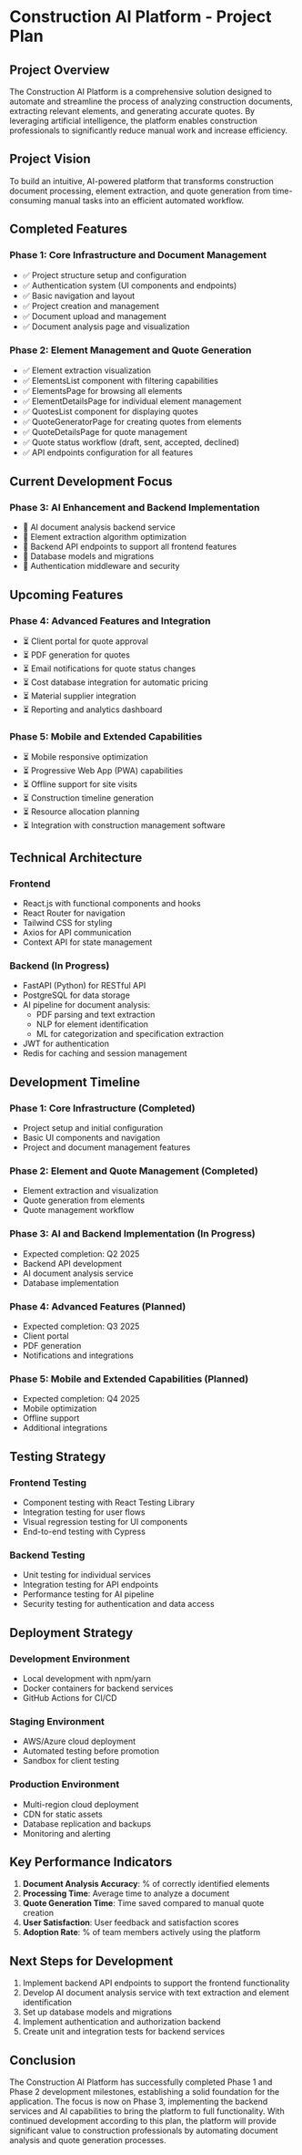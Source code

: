 # Construction AI Platform - Project Plan

## Project Overview

The Construction AI Platform is a comprehensive solution designed to automate and streamline the process of analyzing construction documents, extracting relevant elements, and generating accurate quotes. By leveraging artificial intelligence, the platform enables construction professionals to significantly reduce manual work and increase efficiency.

## Project Vision

To build an intuitive, AI-powered platform that transforms construction document processing, element extraction, and quote generation from time-consuming manual tasks into an efficient automated workflow.

## Completed Features

### Phase 1: Core Infrastructure and Document Management
- ✅ Project structure setup and configuration
- ✅ Authentication system (UI components and endpoints)
- ✅ Basic navigation and layout
- ✅ Project creation and management
- ✅ Document upload and management
- ✅ Document analysis page and visualization

### Phase 2: Element Management and Quote Generation
- ✅ Element extraction visualization
- ✅ ElementsList component with filtering capabilities
- ✅ ElementsPage for browsing all elements
- ✅ ElementDetailsPage for individual element management
- ✅ QuotesList component for displaying quotes
- ✅ QuoteGeneratorPage for creating quotes from elements
- ✅ QuoteDetailsPage for quote management
- ✅ Quote status workflow (draft, sent, accepted, declined)
- ✅ API endpoints configuration for all features

## Current Development Focus

### Phase 3: AI Enhancement and Backend Implementation
- 🔄 AI document analysis backend service
- 🔄 Element extraction algorithm optimization
- 🔄 Backend API endpoints to support all frontend features
- 🔄 Database models and migrations
- 🔄 Authentication middleware and security

## Upcoming Features

### Phase 4: Advanced Features and Integration
- ⏳ Client portal for quote approval
- ⏳ PDF generation for quotes
- ⏳ Email notifications for quote status changes
- ⏳ Cost database integration for automatic pricing
- ⏳ Material supplier integration
- ⏳ Reporting and analytics dashboard

### Phase 5: Mobile and Extended Capabilities
- ⏳ Mobile responsive optimization
- ⏳ Progressive Web App (PWA) capabilities
- ⏳ Offline support for site visits
- ⏳ Construction timeline generation
- ⏳ Resource allocation planning
- ⏳ Integration with construction management software

## Technical Architecture

### Frontend
- React.js with functional components and hooks
- React Router for navigation
- Tailwind CSS for styling
- Axios for API communication
- Context API for state management

### Backend (In Progress)
- FastAPI (Python) for RESTful API
- PostgreSQL for data storage
- AI pipeline for document analysis:
  - PDF parsing and text extraction
  - NLP for element identification
  - ML for categorization and specification extraction
- JWT for authentication
- Redis for caching and session management

## Development Timeline

### Phase 1: Core Infrastructure (Completed)
- Project setup and initial configuration
- Basic UI components and navigation
- Project and document management features

### Phase 2: Element and Quote Management (Completed)
- Element extraction and visualization
- Quote generation from elements
- Quote management workflow

### Phase 3: AI and Backend Implementation (In Progress)
- Expected completion: Q2 2025
- Backend API development
- AI document analysis service
- Database implementation

### Phase 4: Advanced Features (Planned)
- Expected completion: Q3 2025
- Client portal
- PDF generation
- Notifications and integrations

### Phase 5: Mobile and Extended Capabilities (Planned)
- Expected completion: Q4 2025
- Mobile optimization
- Offline support
- Additional integrations

## Testing Strategy

### Frontend Testing
- Component testing with React Testing Library
- Integration testing for user flows
- Visual regression testing for UI components
- End-to-end testing with Cypress

### Backend Testing
- Unit testing for individual services
- Integration testing for API endpoints
- Performance testing for AI pipeline
- Security testing for authentication and data access

## Deployment Strategy

### Development Environment
- Local development with npm/yarn
- Docker containers for backend services
- GitHub Actions for CI/CD

### Staging Environment
- AWS/Azure cloud deployment
- Automated testing before promotion
- Sandbox for client testing

### Production Environment
- Multi-region cloud deployment
- CDN for static assets
- Database replication and backups
- Monitoring and alerting

## Key Performance Indicators

1. **Document Analysis Accuracy**: % of correctly identified elements
2. **Processing Time**: Average time to analyze a document
3. **Quote Generation Time**: Time saved compared to manual quote creation
4. **User Satisfaction**: User feedback and satisfaction scores
5. **Adoption Rate**: % of team members actively using the platform

## Next Steps for Development

1. Implement backend API endpoints to support the frontend functionality
2. Develop AI document analysis service with text extraction and element identification
3. Set up database models and migrations
4. Implement authentication and authorization backend
5. Create unit and integration tests for backend services

## Conclusion

The Construction AI Platform has successfully completed Phase 1 and Phase 2 development milestones, establishing a solid foundation for the application. The focus is now on Phase 3, implementing the backend services and AI capabilities to bring the platform to full functionality. With continued development according to this plan, the platform will provide significant value to construction professionals by automating document analysis and quote generation processes.